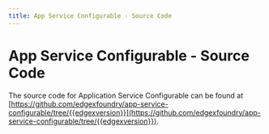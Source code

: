 ```yaml
---
title: App Service Configurable - Source Code
---
```


# App Service Configurable - Source Code

The source code for Application Service Configurable can be found at [https://github.com/edgexfoundry/app-service-configurable/tree/{{edgexversion}}](https://github.com/edgexfoundry/app-service-configurable/tree/{{edgexversion}}).

